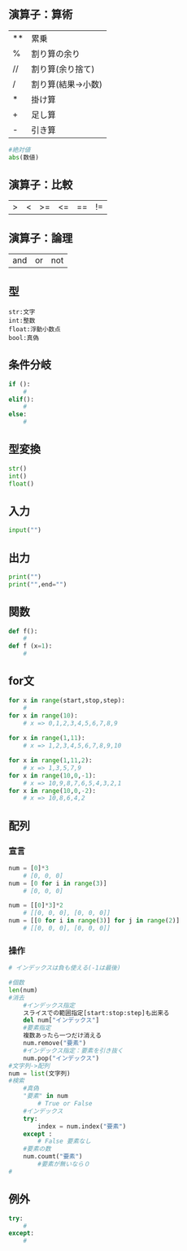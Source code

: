 
## 演算子：算術

|||
|--|--|
|**|累乗|
|%|割り算の余り|
|//|割り算(余り捨て)|
|/|割り算(結果->小数)|
|*|掛け算|
|+|足し算|
|-|引き算|
```python
#絶対値
abs(数値)
```
## 演算子：比較

|||||||
|--|--|--|--|--|--|
|>|<|>=|<=|==|!=|

## 演算子：論理

||||
|--|--|--|
|and|or|not|


## 型
```
str:文字  
int:整数  
float:浮動小数点  
bool:真偽  
```

## 条件分岐
```python
if ():
    #
elif():
    #
else:
    #
```

## 型変換
```python
str()　
int()
float()
```

## 入力
```python
input("")
```

## 出力
```python
print("")
print("",end="")
```

## 関数
```python
def f():
    #
def f (x=1):
    #
```

## for文
```python
for x in range(start,stop,step):
    #
for x in range(10):
    # x => 0,1,2,3,4,5,6,7,8,9
    
for x in range(1,11):
    # x => 1,2,3,4,5,6,7,8,9,10

for x in range(1,11,2):
    # x => 1,3,5,7,9
for x in range(10,0,-1):
    # x => 10,9,8,7,6,5,4,3,2,1
for x in range(10,0,-2):
    # x => 10,8,6,4,2

```

## 配列
### 宣言
```python
num = [0]*3
    # [0, 0, 0]
num = [0 for i in range(3)]
    # [0, 0, 0]

num = [[0]*3]*2
    # [[0, 0, 0], [0, 0, 0]]
num = [[0 for i in range(3)] for j in range(2)]
    # [[0, 0, 0], [0, 0, 0]]
```
### 操作
```python
# インデックスは負も使える(-1は最後)

#個数
len(num)
#消去
    #インデックス指定
    スライスでの範囲指定[start:stop:step]も出来る
    del num["インデックス"]
    #要素指定
    複数あったら一つだけ消える
    num.remove("要素")
    #インデックス指定：要素を引き抜く
    num.pop("インデックス")
#文字列->配列
num = list(文字列)
#検索
    #真偽
    "要素" in num
        # True or False
    #インデックス
    try:
        index = num.index("要素")
    except :
        # False 要素なし
    #要素の数
    num.coumt("要素")
        #要素が無いなら０
# 
```

## 例外
```python
try:
    #
except:
    #
```